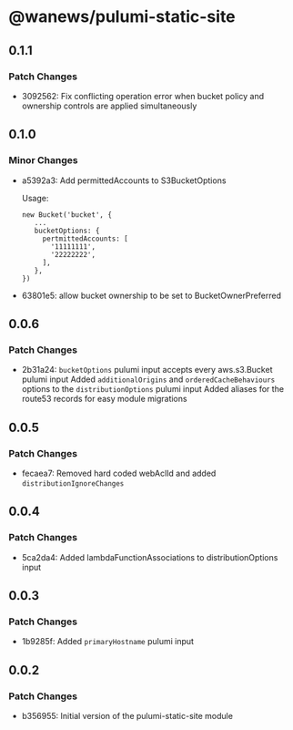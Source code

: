 # @wanews/pulumi-static-site

## 0.1.1

### Patch Changes

- 3092562: Fix conflicting operation error when bucket policy and ownership controls are applied simultaneously

## 0.1.0

### Minor Changes

- a5392a3: Add permittedAccounts to S3BucketOptions

  Usage:

  ```
  new Bucket('bucket', {
     ...
     bucketOptions: {
       pertmittedAccounts: [
         '11111111',
         '22222222',
       ],
     },
  })
  ```

- 63801e5: allow bucket ownership to be set to BucketOwnerPreferred

## 0.0.6

### Patch Changes

- 2b31a24: `bucketOptions` pulumi input accepts every aws.s3.Bucket pulumi input
  Added `additionalOrigins` and `orderedCacheBehaviours` options to the `distributionOptions` pulumi input
  Added aliases for the route53 records for easy module migrations

## 0.0.5

### Patch Changes

- fecaea7: Removed hard coded webAclId and added `distributionIgnoreChanges`

## 0.0.4

### Patch Changes

- 5ca2da4: Added lambdaFunctionAssociations to distributionOptions input

## 0.0.3

### Patch Changes

- 1b9285f: Added `primaryHostname` pulumi input

## 0.0.2

### Patch Changes

- b356955: Initial version of the pulumi-static-site module
